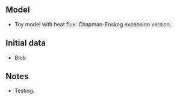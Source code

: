 Model
-----
  - Toy model with heat flux: Chapman-Enskog expansion version.



Initial data
------------
  - Blob



Notes
-----
  - Testing.
